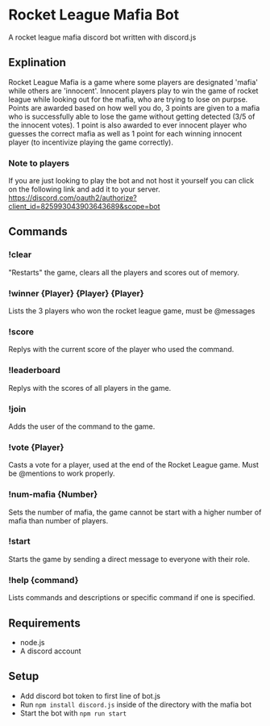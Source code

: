 # Rocket League Mafia Bot
A rocket league mafia discord bot written with discord.js
## Explination
Rocket League Mafia is a game where some players are designated 'mafia' while others are 'innocent'. Innocent players play to win the game of rocket league while looking out for the mafia, who are trying to lose on purpse. Points are awarded based on how well you do, 3 points are given to a mafia who is successfully able to lose the game without getting detected (3/5 of the innocent votes). 1 point is also awarded to ever innocent player who guesses the correct mafia as well as 1 point for each winning innocent player (to incentivize playing the game correctly).
### Note to players
If you are just looking to play the bot and not host it yourself you can click on the following link and add it to your server. https://discord.com/oauth2/authorize?client_id=825993043903643689&scope=bot
## Commands
### !clear
"Restarts" the game, clears all the players and scores out of memory.
### !winner {Player} {Player} {Player}
Lists the 3 players who won the rocket league game, must be @messages
### !score
Replys with the current score of the player who used the command.
### !leaderboard
Replys with the scores of all players in the game.
### !join
Adds the user of the command to the game.
### !vote {Player}
Casts a vote for a player, used at the end of the Rocket League game. Must be @mentions to work properly.
### !num-mafia {Number}
Sets the number of mafia, the game cannot be start with a higher number of mafia than number of players.
### !start
Starts the game by sending a direct message to everyone with their role.
### !help {command}
Lists commands and descriptions or specific command if one is specified. 
## Requirements
* node.js
* A discord account
## Setup
* Add discord bot token to first line of bot.js
* Run `npm install discord.js` inside of the directory with the mafia bot
* Start the bot with `npm run start`
